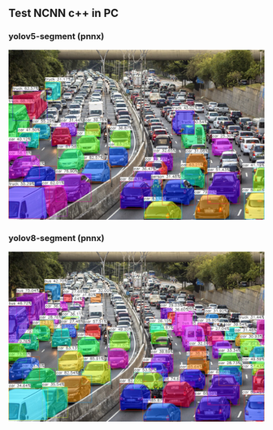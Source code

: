 ## Test NCNN c++ in PC

### yolov5-segment (pnnx)

![dog](/data/traffic_road_seg.jpg)

### yolov8-segment (pnnx)

![dog](/data/traffic_road_seg_v8.jpg)
